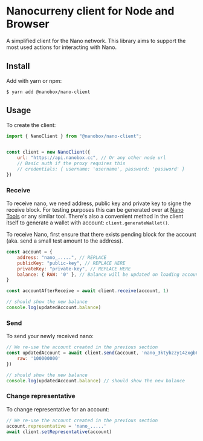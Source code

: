 # Nanocurreny client for Node and Browser

A simplified client for the Nano network. This library aims to support the most used actions for interacting
with Nano.


## Install

Add with yarn or npm:

    $ yarn add @nanobox/nano-client

## Usage

To create the client:

```javascript
import { NanoClient } from "@nanobox/nano-client";


const client = new NanoClient({
    url: "https://api.nanobox.cc", // Or any other node url
    // Basic auth if the proxy requires this
    // credentials: { username: 'username', password: 'password' }
})
```

### Receive

To receive nano, we need address, public key and private key to signe the receive block. For testing purposes this can
be generated over at [Nano Tools](https://nanoo.tools/key-address-seed-converter) or any similar tool. There's
also a convenient method in the client itself to generate a wallet with account: `client.generateWallet()`.

To receive Nano, first ensure that there exists pending block for the account (aka. send a small test amount to the address).

```javascript
const account = {
    address: "nano_.....", // REPLACE
    publicKey: "public-key", // REPLACE HERE
    privateKey: "private-key", // REPLACE HERE
    balance: { RAW: '0' }, // Balance will be updated on loading account info
}

const accountAfterReceive = await client.receive(account, 1)

// should show the new balance
console.log(updatedAccount.balance) 
```

### Send

To send your newly received nano:

```javascript
// We re-use the account created in the previous section
const updatedAccount = await client.send(account, 'nano_3ktybzzy14zxgb6osbhcc155pwk7osbmf5gbh5fo73bsfu9wuiz54t1uozi1', {
    raw: '100000000'
})

// should show the new balance
console.log(updatedAccount.balance) // should show the new balance
```


### Change representative

To change representative for an account:

```javascript
// We re-use the account created in the previous section
account.representative = 'nano_.....'
await client.setRepresentative(account)
```
